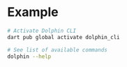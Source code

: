 # Example

```sh
# Activate Dolphin CLI
dart pub global activate dolphin_cli

# See list of available commands
dolphin --help
```